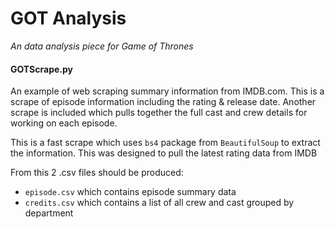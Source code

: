 # GOT Analysis
_An data analysis piece for Game of Thrones_

#### GOTScrape.py

An example of web scraping summary information from IMDB.com. This is a scrape of episode information including the rating & release date.
Another scrape is included which pulls together the full cast and crew details for working on each episode.

This is a fast scrape which uses `bs4` package from `BeautifulSoup` to extract the information.
This was designed to pull the latest rating data from IMDB

From this 2 .csv files should be produced:
* `episode.csv` which contains episode summary data
* `credits.csv` which contains a list of all crew and cast grouped by department
